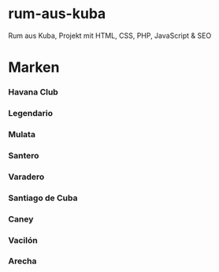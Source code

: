 # rum-aus-kuba
Rum aus Kuba, Projekt mit HTML, CSS, PHP, JavaScript &amp; SEO

# Marken
### Havana Club

### Legendario

### Mulata

### Santero

### Varadero

### Santiago de Cuba

### Caney

### Vacilón

### Arecha

